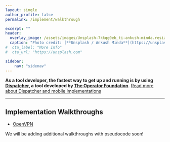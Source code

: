```yaml
---
layout: single
author_profile: false
permalink: /implement/walkthrough

excerpt: ""
header:
  overlay_image: /assets/images/Unsplash-7kkqg0eb_ti-ankush-minda.resized.jpg
  caption: "Photo credit: [**Unsplash / Ankush Minda**](https://unsplash.com/@an_ku_sh)"
#  cta_label: "More Info"
#  cta_url: "https://unsplash.com"

sidebar:
    nav: "sidenav"
---
```


**As a tool developer, the fastest way to get up and running is by using [Dispatcher](https://github.com/OperatorFoundation/shapeshifter-dispatcher), a tool developed by [The Operator Foundation](https://operatorfoundation.org/).** [Read more about Dispatcher and mobile implementations](/implement/)

-----

## Implementation Walkthroughs

* [OpenVPN](/implement/openvpn)

We will be adding additional walkthroughs with pseudocode soon!

